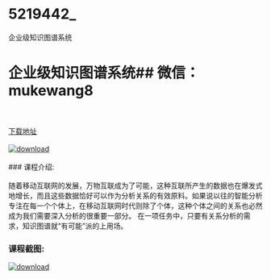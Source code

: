 # 5219442_
企业级知识图谱系统
# 企业级知识图谱系统## 微信：mukewang8
<br/></br>[下载地址](http://www.36tz.cn/article/5219442 "下载地址")
<br/></br>[![download](http://36tz.cn/muke_img/2021_04_1-31.png "下载地址")](http://www.36tz.cn/article/5219442 "下载地址")
<br/></br>### 课程介绍:<br/></br>随着移动互联网的发展，万物互联成为了可能，这种互联所产生的数据也在爆发式地增长，而且这些数据恰好可以作为分析关系的有效原料。如果说以往的智能分析专注在每一个个体上，在移动互联网时代则除了个体，这种个体之间的关系也必然成为我们需要深入分析的很重要一部分。 在一项任务中，只要有关系分析的需求，知识图谱就“有可能”派的上用场。

### 课程截图:
[![download](http://36tz.cn/muke_img/2021_04_2-31.png "下载地址")](http://www.36tz.cn/article/5219442 "下载地址")
